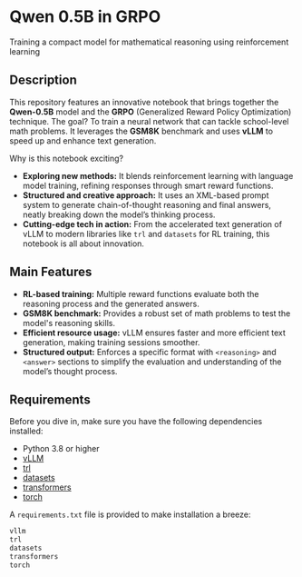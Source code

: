 # Qwen 0.5B in GRPO

Training a compact model for mathematical reasoning using reinforcement learning

## Description

This repository features an innovative notebook that brings together the **Qwen-0.5B** model and the **GRPO** (Generalized Reward Policy Optimization) technique. The goal? To train a neural network that can tackle school-level math problems. It leverages the **GSM8K** benchmark and uses **vLLM** to speed up and enhance text generation.

Why is this notebook exciting?  
- **Exploring new methods:** It blends reinforcement learning with language model training, refining responses through smart reward functions.  
- **Structured and creative approach:** It uses an XML-based prompt system to generate chain-of-thought reasoning and final answers, neatly breaking down the model’s thinking process.  
- **Cutting-edge tech in action:** From the accelerated text generation of vLLM to modern libraries like `trl` and `datasets` for RL training, this notebook is all about innovation.

## Main Features

- **RL-based training:** Multiple reward functions evaluate both the reasoning process and the generated answers.  
- **GSM8K benchmark:** Provides a robust set of math problems to test the model's reasoning skills.  
- **Efficient resource usage:** vLLM ensures faster and more efficient text generation, making training sessions smoother.  
- **Structured output:** Enforces a specific format with `<reasoning>` and `<answer>` sections to simplify the evaluation and understanding of the model’s thought process.

## Requirements

Before you dive in, make sure you have the following dependencies installed:

- Python 3.8 or higher
- [vLLM](https://github.com/vllm-project/vllm)  
- [trl](https://github.com/lvwerra/trl)
- [datasets](https://huggingface.co/docs/datasets/)
- [transformers](https://huggingface.co/docs/transformers)
- [torch](https://pytorch.org/)

A `requirements.txt` file is provided to make installation a breeze:

```txt
vllm
trl
datasets
transformers
torch
```
